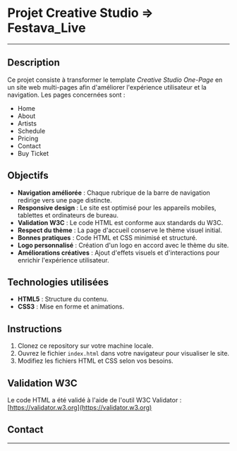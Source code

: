 # Projet Creative Studio => Festava_Live
---
## Description

Ce projet consiste à transformer le template *Creative Studio One-Page* en un site web multi-pages afin d'améliorer l'expérience utilisateur et la navigation. Les pages concernées sont :

* Home
* About
* Artists
* Schedule
* Pricing
* Contact
* Buy Ticket

## Objectifs

* **Navigation améliorée** : Chaque rubrique de la barre de navigation redirige vers une page distincte.
* **Responsive design** : Le site est optimisé pour les appareils mobiles, tablettes et ordinateurs de bureau.
* **Validation W3C** : Le code HTML est conforme aux standards du W3C.
* **Respect du thème** : La page d'accueil conserve le thème visuel initial.
* **Bonnes pratiques** : Code HTML et CSS minimisé et structuré.
* **Logo personnalisé** : Création d'un logo en accord avec le thème du site.
* **Améliorations créatives** : Ajout d'effets visuels et d'interactions pour enrichir l'expérience utilisateur.


## Technologies utilisées

* **HTML5** : Structure du contenu.
* **CSS3** : Mise en forme et animations.

## Instructions

1. Clonez ce repository sur votre machine locale.
2. Ouvrez le fichier `index.html` dans votre navigateur pour visualiser le site.
3. Modifiez les fichiers HTML et CSS selon vos besoins.

## Validation W3C

Le code HTML a été validé à l'aide de l'outil W3C Validator : [https://validator.w3.org](https://validator.w3.org)

## Contact

---